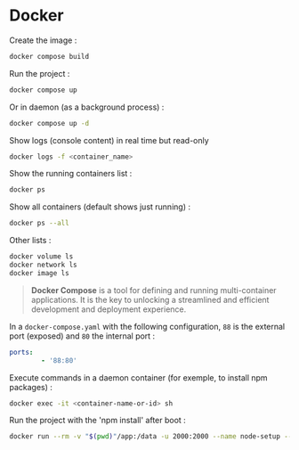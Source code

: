 # Docker

Create the image :
```sh
docker compose build
```
Run the project :
```sh
docker compose up
```
Or in daemon (as a background process) :
```sh
docker compose up -d
```

Show logs (console content) in real time but read-only
```sh
docker logs -f <container_name>
```
Show the running containers list :
```sh
docker ps
```

Show all containers (default shows just running) :
```sh
docker ps --all
```

Other lists :
```sh
docker volume ls
docker network ls
docker image ls
```

> **Docker Compose** is a tool for defining and running multi-container applications. It is the key to unlocking a streamlined and efficient development and deployment experience.

In a ```docker-compose.yaml``` with the following configuration, ```88``` is the external port (exposed) and ```80``` the internal port :
```yaml
ports:
        - '88:80'
```

Execute commands in a daemon container (for exemple, to install npm packages) :
```sh
docker exec -it <container-name-or-id> sh
```

Run the project with the 'npm install' after boot :
```sh
docker run --rm -v "$(pwd)"/app:/data -u 2000:2000 --name node-setup --workdir /data -e npm_config_cache=/data/.npm --env HOME=/data -it node:22-alpine3.20 npm install
```
